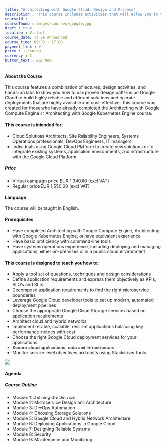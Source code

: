 ```yaml
---
title: "Architecting with Google Cloud: Design and Process"
description : "This course includes activities that will allow you to test new skills and apply knowledge through hands-on lab activities. Architecting with Google Cloud: Design and Process will be delivered through a mix of instructor-led training, demos and hands-on labs."
courseId : 
courseThumb : images/courses/google.jpg
draft : true
location : Virtual
course_date: To Be Announced
course_time: 09:00 - 17:00
payment_link : #
price : 1,550.00
currency : €
button_text : Buy Now
---
```



#### About the Course

This course features a combination of lectures, design activities, and hands-on labs to show you how to use proven design patterns on Google Cloud to build highly reliable and efficient solutions and operate deployments that are highly available and cost-effective. This course was created for those who have already completed the Architecting with Google Compute Engine or Architecting with Google Kubernetes Engine course.

#### This course is intended for:

* Cloud Solutions Architects, Site Reliability Engineers, Systems Operations professionals, DevOps Engineers, IT managers.
* Individuals using Google Cloud Platform to create new solutions or to integrate existing systems, application environments, and infrastructure with the Google Cloud Platform.

##### Price

* Virtual campaign price EUR 1,340.00 (excl VAT)
* Regular price EUR 1,550.00 (excl VAT)

#### Language

The course will be taught in English.

#### Prerequisites

* Have completed Architecting with Google Compute Engine, Architecting with Google Kubernetes Engine, or have equivalent experience
* Have basic proficiency with command-line tools
* Have systems operations experience, including deploying and managing applications, either on-premises or in a public cloud environment


#### This course is designed to teach you how to:

* Apply a tool set of questions, techniques and design considerations
* Define application requirements and express them objectively as KPIs, SLO’s and SLI’s
* Decompose application requirements to find the right microservice boundaries
* Leverage Google Cloud developer tools to set up modern, automated deployment pipelines
* Choose the appropriate Google Cloud Storage services based on application requirements
* Architect cloud and hybrid networks
* Implement reliable, scalable, resilient applications balancing key performance metrics with cost
* Choose the right Google Cloud deployment services for your applications
* Secure cloud applications, data and infrastructure
* Monitor service level objectives and costs using Stackdriver tools

![](https://nordcloud.com/wp-content/uploads/2020/03/nordcloud_web_square-24-1.jpg#right)

#### Agenda

##### Course Outline

* Module 1: Defining the Service
* Module 2: Microservice Design and Architecture
* Module 3: DevOps Automation
* Module 4: Choosing Storage Solutions
* Module 5: Google Cloud and Hybrid Network Architecture
* Module 6: Deploying Applications to Google Cloud
* Module 7: Designing Reliable Systems
* Module 8: Security
* Module 9: Maintenance and Monitoring